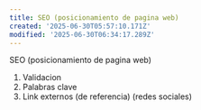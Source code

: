```yaml
---
title: SEO (posicionamiento de pagina web)
created: '2025-06-30T05:57:10.171Z'
modified: '2025-06-30T06:34:17.289Z'
---
```


SEO (posicionamiento de pagina web)
1. Validacion
2. Palabras clave
3. Link externos (de referencia) (redes sociales)


